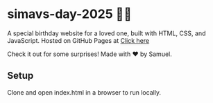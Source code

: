 # simavs-day-2025 🎂💖

A special birthday website for a loved one, built with HTML, CSS, and JavaScript. Hosted on GitHub Pages at <a href="https://GreatNation111.github.io/simavs-day-2025/">Click here</a>

Check it out for some surprises! Made with ❤ by Samuel.

## Setup
Clone and open index.html in a browser to run locally.
 
